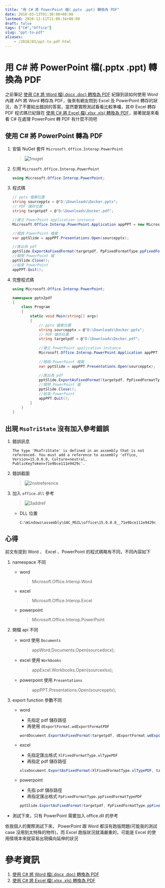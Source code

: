 ```yaml
---
title: "用 C# 將 PowerPoint 檔(.pptx .ppt) 轉換為 PDF"
date: 2018-03-13T01:30:00+08:00
lastmod: 2020-12-11T11:00:34+08:00
draft: false
tags: ["C#","Office"]
slug: "ppt-to-pdf"
aliases:
    - /2018/03/ppt-to-pdf.html
---
```

# 用 C# 將 PowerPoint 檔(.pptx .ppt) 轉換為 PDF
之前筆記 [使用 C# 將 Word 檔(.docx .doc) 轉換為 PDF](/2018/01/c-sharp-word-to-pdf.html) 紀錄到該如何使用 Word 內建 API 將 Word 轉存為 PDF，後來有網友問到 Excel 及 PowerPoint 轉存的狀況，為了不要給出錯誤的答案，當然要實際測試看看比較準囉，其中 Excel 轉存 PDF 程式碼已紀錄在 [使用 C# 將 Excel 檔(.xlsx .xls) 轉換為 PDF](/2018/03/excel-to-pdf.html)，接著就是來看看 C# 在處理 PowerPoint 轉 PDF 有什麼不同吧

## 使用 C# 將 PowerPoint 轉為 PDF

1.  安裝 NuGet 套件 `Microsoft.Office.Interop.PowerPoint`

    > ![1nuget](https://user-images.githubusercontent.com/3851540/37319754-5aeb3532-26ab-11e8-90bd-09f9d48f56ee.png)

2.  引用 `Microsoft.Office.Interop.PowerPoint`

    ```cs
    using Microsoft.Office.Interop.PowerPoint;
    ```

3.  程式碼

    ```cs
    // pptx 檔案位置
    string sourcepptx = @"D:\Downloads\Docker.pptx";
    // PDF 儲存位置
    string targetpdf = @"D:\Downloads\Docker.pdf";
    
    //建立 PowerPoint application instance
    Microsoft.Office.Interop.PowerPoint.Application appPPT = new Microsoft.Office.Interop.PowerPoint.Application();
    
    //開啟 PowerPoint 檔案
    var pptSlide = appPPT.Presentations.Open(sourcepptx);
    
    //匯出為 pdf
    pptSlide.ExportAsFixedFormat(targetpdf, PpFixedFormatType.ppFixedFormatTypePDF);
    //關閉 PowerPoint 檔
    pptSlide.Close();
    //結束 PowerPoint
    appPPT.Quit();
    ```

4.  完整程式碼

    ```cs
    using Microsoft.Office.Interop.PowerPoint;
    
    namespace pptx2pdf
    {
        class Program
        {
            static void Main(string[] args)
            {
                // pptx 檔案位置
                string sourcepptx = @"D:\Downloads\Docker.pptx";
                // PDF 儲存位置
                string targetpdf = @"D:\Downloads\Docker.pdf";
                
                //建立 PowerPoint application instance
                Microsoft.Office.Interop.PowerPoint.Application appPPT = new Microsoft.Office.Interop.PowerPoint.Application();
                
                //開啟 PowerPoint 檔案
                var pptSlide = appPPT.Presentations.Open(sourcepptx);
                
                //匯出為 pdf
                pptSlide.ExportAsFixedFormat(targetpdf, PpFixedFormatType.ppFixedFormatTypePDF);
                //關閉 PowerPoint 檔
                pptSlide.Close();
                //結束 PowerPoint
                appPPT.Quit();
            }
        }
    }
    ```

## 出現 `MsoTriState` 沒有加入參考錯誤

1.  錯誤訊息

    ```
    The type 'MsoTriState' is defined in an assembly that is not referenced. You must add a reference to assembly 'office, Version=15.0.0.0, Culture=neutral, PublicKeyToken=71e9bce111e9429c'.
    ```

2.  錯誤截圖

    > ![2notreference](https://user-images.githubusercontent.com/3851540/37319755-5b1523b0-26ab-11e8-985c-b8a776437e63.png)

3.  加入 `office.dll` 參考

    > ![3addref](https://user-images.githubusercontent.com/3851540/37319756-5b4c5722-26ab-11e8-9fb8-184bed4d2e61.png)

    *   DLL 位置

        ```
        C:\Windows\assembly\GAC_MSIL\office\15.0.0.0__71e9bce111e9429c
        ```

## 心得

前文有提到 Word 、 Excel 、PowerPoint 的程式碼略有不同，不同內容如下

1.  namespace 不同
    *   word

        >Microsoft.Office.Interop.Word

    *   excel

        >Microsoft.Office.Interop.Excel

    *   powerpoint

        >Microsoft.Office.Interop.PowerPoint

2.  開檔 api 不同
    *   word 使用 `Documents`

        >appWord.Documents.Open(sourcedocx);

    *   excel 使用 `Workbooks`

        >appExcel.Workbooks.Open(sourcexlsx);

    *   powerpoint 使用 `Presentations`

        >appPPT.Presentations.Open(sourcepptx);

3.  export function 參數不同
    *   word
        *   先指定 pdf 儲存路徑
        *   再使用 `dExportFormat.wdExportFormatPDF`

        ```cs
        wordDocument.ExportAsFixedFormat(targetpdf, dExportFormat.wdExportFormatPDF);
        ```

    *   excel
        *   先指定匯出格式 `XlFixedFormatType.xlTypePDF`
        *   再指定 pdf 儲存路徑

        ```cs
        xlsxDocument.ExportAsFixedFormat(XlFixedFormatType.xlTypePDF, targetpdf);
        ```
    *   powerpoint
        *   先指 pdf 儲存路徑
        *   再指定匯出格式 `PpFixedFormatType.ppFixedFormatTypePDF`

        ```cs
        pptSlide.ExportAsFixedFormat(targetpdf, PpFixedFormatType.ppFixedFormatTypePDF);
        ```

*   測試下來，只有 PowerPoint 需要加入 office.dll 的參考


依我個人的實際測試下來， PowerPoint 跟 Word 都沒有跑版問題(可能我的測試 case 沒用到太特殊的物件)，而 Excel 跑版狀況就滿嚴重的，可能是 Excel 的使用情境本來就容易出現橫向延伸的狀況

# 參考資訊

1.  [使用 C# 將 Word 檔(.docx .doc) 轉換為 PDF](/2018/01/c-sharp-word-to-pdf.html)
2.  [使用 C# 將 Excel 檔(.xlsx .xls) 轉換為 PDF](/2018/03/excel-to-pdf.html)
